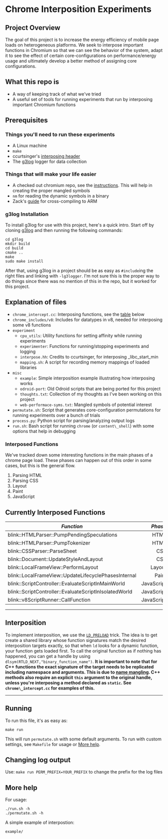 # Chrome Interposition Experiments
## Project Overview
The goal of this project is to increase the energy efficiency of mobile page loads on heterogeneous platforms. We seek to interpose important functions in Chromium so that we can see the behavior of the system, adapt it to see the effect of certain core-configurations on performance/energy usage and ultimately develop a better method of assigning core configurations.

## What this repo is
- A way of keeping track of what we've tried
- A useful set of tools for running experiments that run by interposing important Chromium functions

## Prerequisites
### Things you'll need to run these experiments
- A Linux machine
- `make`
- ccurtsinger's [interposing header](https://github.com/ccurtsinger/interpose)
- The [g3log](https://github.com/KjellKod/g3log) logger for data collection

### Things that will make your life easier
- A checked out chromium repo, see the [instructions](https://chromium.googlesource.com/chromium/src/+/master/docs/linux/build_instructions.md). This will help in creating the proper mangled symbols
- `nm` for reading the dynamic symbols in a binary
- Zack's [guide](https://docs.google.com/document/d/1TVIYvACQTvLrhdRw6EelifGGxvcSxwn_mU4oUGVymFE/edit) for cross-compiling to ARM

### g3log Installation
To install g3log for use with this project, here's a quick intro.
Start off by cloning [g3log](https://github.com/KjellKod/g3log) and then running the following commands:
```
cd g3log
mkdir build
cd build
cmake ..
make
sudo make install
```

After that, using g3log in a project should be as easy as `#include`ing the right files and linking with `-lg3logger`. I'm not sure this is the proper way to do things since there was no mention of this in the repo, but it worked for this project.

## Explanation of files
- `chrome_intercept.cc`: Interposing functions, see the [table](https://github.com/WilliamASumner/Chromium-Experiments#interposed-functions) below
- `chrome_includes/v8`: Includes for datatypes in v8, needed for interposing some v8 functions
- `experiment`
    - `cpu_utils`: Utility functions for setting affinity while running experiments
    - `experimenter`: Functions for running/stopping experiments and logging
    - `interpose.hh`: Credits to ccurtsinger, for interposing \_libc\_start\_min
    - `mapping.sh`: A script for recording memory mappings of loaded libraries
- `misc`
    - `example`: Simple interposition example illustrating how interposing works
    - `odroid-port`: Old Odroid scripts that are being ported for this project
    - `thoughts.txt`: Collection of my thoughts as I've been working on this project
    - `web-performace-syms.txt`: Mangled symbols of potential interest
- `permutate.sh`: Script that generates core-configuration permutations for running experiments over a bunch of trials
- `process.py`: Python script for parsing/analyzing output logs
- `run.sh`: Bash script for running `chrome` (or `content\_shell`) with some options that help in debugging

### Interposed Functions
We've tracked down some interesting functions in the main phases of a chrome page load.
These phases can happen out of this order in some cases, but this is the general flow.
1. Parsing HTML
2. Parsing CSS
3. Layout
4. Paint
5. JavaScript

## Currently Interposed Functions

*Function* | *Phase*
|------|----:|
blink::HTMLParser::PumpPendingSpeculations | HTML
blink::HTMLParser::PumpTokenizer | HTML
blink::CSSParser::ParseSheet| CSS
blink::Document::UpdateStyleAndLayout| CSS
blink::LocalFrameView::PerformLayout | Layout
blink::LocalFrameView::UpdateLifecyclePhasesInternal | Paint
blink::ScriptController::EvaluateScriptInMainWorld | JavaScript
blink::ScriptController::EvaluateScriptInIsolatedWorld | JavaScript
blink::v8ScriptRunner::CallFunction | JavaScript
---

## Interposition
To implement interposition, we use the [`LD_PRELOAD`](http://www.goldsborough.me/c/low-level/kernel/2016/08/29/16-48-53-the_-ld_preload-_trick/) trick. The idea is to get create a shared library whose function signatures match the desired interposition targets exactly, so that when `ld` looks for a dynamic function, your function gets loaded first. To call the original function as if nothing has happened, you can get a handle by using `dlsym(RTLD_NEXT,"binary_function_name")`. **It is important to note that for C++ functions the exact signature of the target needs to be replicated including namespace and arguments. This is due to [name mangling](https://en.wikipedia.org/wiki/Name_mangling). C++ methods also require an explicit `this` argument to the original handle, unless you're interposing a method declared as `static`. See `chrome\_intercept.cc` for examples of this.**

---
## Running
To run this file, it's as easy as:
```
make run
```
This will run `permutate.sh` with some default arguments. To run with custom settings, see `Makefile` for usage or [More help](#More-help). 

## Changing log output
Use: `make run PERM_PREFIX=YOUR_PREFIX` to change the prefix for the log files

## More help
For usage:
```
./run.sh -h
./permutate.sh -h
```
A simple example of interpostion:
```
example/
```

